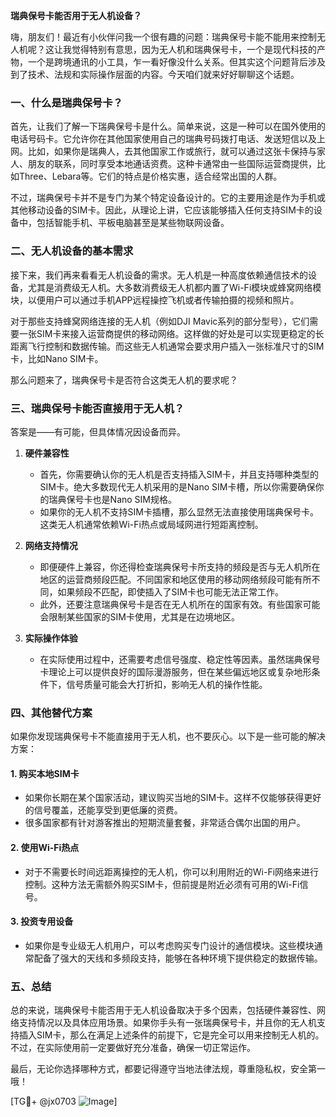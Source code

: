 **瑞典保号卡能否用于无人机设备？**

嗨，朋友们！最近有小伙伴问我一个很有趣的问题：瑞典保号卡能不能用来控制无人机呢？这让我觉得特别有意思，因为无人机和瑞典保号卡，一个是现代科技的产物，一个是跨境通讯的小工具，乍一看好像没什么关系。但其实这个问题背后涉及到了技术、法规和实际操作层面的内容。今天咱们就来好好聊聊这个话题。

### 一、什么是瑞典保号卡？

首先，让我们了解一下瑞典保号卡是什么。简单来说，这是一种可以在国外使用的电话号码卡。它允许你在其他国家使用自己的瑞典号码拨打电话、发送短信以及上网。比如，如果你是瑞典人，去其他国家工作或旅行，就可以通过这张卡保持与家人、朋友的联系，同时享受本地通话资费。这种卡通常由一些国际运营商提供，比如Three、Lebara等。它们的特点是价格实惠，适合经常出国的人群。

不过，瑞典保号卡并不是专门为某个特定设备设计的。它的主要用途是作为手机或其他移动设备的SIM卡。因此，从理论上讲，它应该能够插入任何支持SIM卡的设备中，包括智能手机、平板电脑甚至是某些物联网设备。

### 二、无人机设备的基本需求

接下来，我们再来看看无人机设备的需求。无人机是一种高度依赖通信技术的设备，尤其是消费级无人机。大多数消费级无人机都内置了Wi-Fi模块或蜂窝网络模块，以便用户可以通过手机APP远程操控飞机或者传输拍摄的视频和照片。

对于那些支持蜂窝网络连接的无人机（例如DJI Mavic系列的部分型号），它们需要一张SIM卡来接入运营商提供的移动网络。这样做的好处是可以实现更稳定的长距离飞行控制和数据传输。而这些无人机通常会要求用户插入一张标准尺寸的SIM卡，比如Nano SIM卡。

那么问题来了，瑞典保号卡是否符合这类无人机的要求呢？

### 三、瑞典保号卡能否直接用于无人机？

答案是——有可能，但具体情况因设备而异。

1. **硬件兼容性**
   - 首先，你需要确认你的无人机是否支持插入SIM卡，并且支持哪种类型的SIM卡。绝大多数现代无人机采用的是Nano SIM卡槽，所以你需要确保你的瑞典保号卡也是Nano SIM规格。
   - 如果你的无人机不支持SIM卡插槽，那么显然无法直接使用瑞典保号卡。这类无人机通常依赖Wi-Fi热点或局域网进行短距离控制。

2. **网络支持情况**
   - 即便硬件上兼容，你还得检查瑞典保号卡所支持的频段是否与无人机所在地区的运营商频段匹配。不同国家和地区使用的移动网络频段可能有所不同，如果频段不匹配，即使插入了SIM卡也可能无法正常工作。
   - 此外，还要注意瑞典保号卡是否在无人机所在的国家有效。有些国家可能会限制某些国家的SIM卡使用，尤其是在边境地区。

3. **实际操作体验**
   - 在实际使用过程中，还需要考虑信号强度、稳定性等因素。虽然瑞典保号卡理论上可以提供良好的国际漫游服务，但在某些偏远地区或复杂地形条件下，信号质量可能会大打折扣，影响无人机的操作性能。

### 四、其他替代方案

如果你发现瑞典保号卡不能直接用于无人机，也不要灰心。以下是一些可能的解决方案：

#### 1. 购买本地SIM卡
   - 如果你长期在某个国家活动，建议购买当地的SIM卡。这样不仅能够获得更好的信号覆盖，还能享受到更低廉的资费。
   - 很多国家都有针对游客推出的短期流量套餐，非常适合偶尔出国的用户。

#### 2. 使用Wi-Fi热点
   - 对于不需要长时间远距离操控的无人机，你可以利用附近的Wi-Fi网络来进行控制。这种方法无需额外购买SIM卡，但前提是附近必须有可用的Wi-Fi信号。

#### 3. 投资专用设备
   - 如果你是专业级无人机用户，可以考虑购买专门设计的通信模块。这些模块通常配备了强大的天线和多频段支持，能够在各种环境下提供稳定的数据传输。

### 五、总结

总的来说，瑞典保号卡能否用于无人机设备取决于多个因素，包括硬件兼容性、网络支持情况以及具体应用场景。如果你手头有一张瑞典保号卡，并且你的无人机支持插入SIM卡，那么在满足上述条件的前提下，它是完全可以用来控制无人机的。不过，在实际使用前一定要做好充分准备，确保一切正常运作。

最后，无论你选择哪种方式，都要记得遵守当地法律法规，尊重隐私权，安全第一哦！

[TG💪+ @jx0703 ![Image](https://github.com/user-attachments/assets/dbca1d08-cadb-493c-b0ec-ad6f7a83f270)]